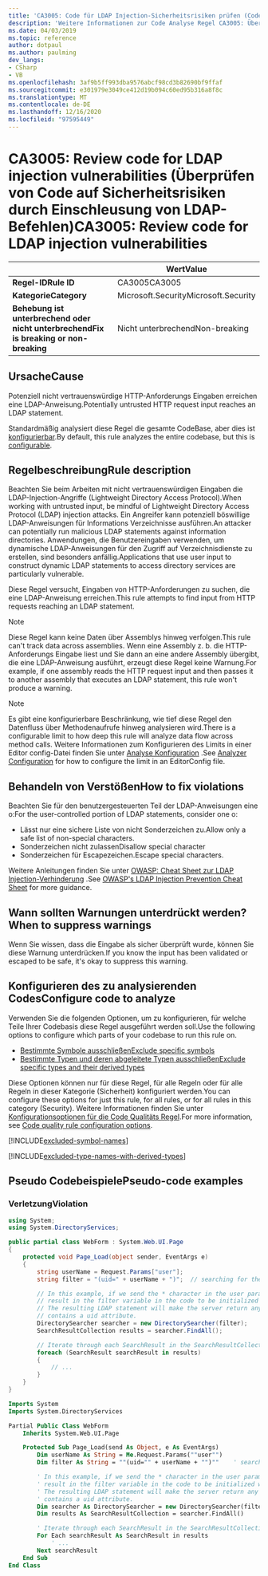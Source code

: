```yaml
---
title: 'CA3005: Code für LDAP Injection-Sicherheitsrisiken prüfen (Code Analyse)'
description: 'Weitere Informationen zur Code Analyse Regel CA3005: Überprüfen von Code für LDAP Injection-Sicherheitsrisiken'
ms.date: 04/03/2019
ms.topic: reference
author: dotpaul
ms.author: paulming
dev_langs:
- CSharp
- VB
ms.openlocfilehash: 3af9b5ff993dba9576abcf98cd3b82690bf9ffaf
ms.sourcegitcommit: e301979e3049ce412d19b094c60ed95b316a8f8c
ms.translationtype: MT
ms.contentlocale: de-DE
ms.lasthandoff: 12/16/2020
ms.locfileid: "97595449"
---
```

# <a name="ca3005-review-code-for-ldap-injection-vulnerabilities"></a><span data-ttu-id="1e537-103">CA3005: Review code for LDAP injection vulnerabilities (Überprüfen von Code auf Sicherheitsrisiken durch Einschleusung von LDAP-Befehlen)</span><span class="sxs-lookup"><span data-stu-id="1e537-103">CA3005: Review code for LDAP injection vulnerabilities</span></span>

| | <span data-ttu-id="1e537-104">Wert</span><span class="sxs-lookup"><span data-stu-id="1e537-104">Value</span></span> |
|-|-|
| <span data-ttu-id="1e537-105">**Regel-ID**</span><span class="sxs-lookup"><span data-stu-id="1e537-105">**Rule ID**</span></span> |<span data-ttu-id="1e537-106">CA3005</span><span class="sxs-lookup"><span data-stu-id="1e537-106">CA3005</span></span>|
| <span data-ttu-id="1e537-107">**Kategorie**</span><span class="sxs-lookup"><span data-stu-id="1e537-107">**Category**</span></span> |<span data-ttu-id="1e537-108">Microsoft.Security</span><span class="sxs-lookup"><span data-stu-id="1e537-108">Microsoft.Security</span></span>|
| <span data-ttu-id="1e537-109">**Behebung ist unterbrechend oder nicht unterbrechend**</span><span class="sxs-lookup"><span data-stu-id="1e537-109">**Fix is breaking or non-breaking**</span></span> |<span data-ttu-id="1e537-110">Nicht unterbrechend</span><span class="sxs-lookup"><span data-stu-id="1e537-110">Non-breaking</span></span>|

## <a name="cause"></a><span data-ttu-id="1e537-111">Ursache</span><span class="sxs-lookup"><span data-stu-id="1e537-111">Cause</span></span>

<span data-ttu-id="1e537-112">Potenziell nicht vertrauenswürdige HTTP-Anforderungs Eingaben erreichen eine LDAP-Anweisung.</span><span class="sxs-lookup"><span data-stu-id="1e537-112">Potentially untrusted HTTP request input reaches an LDAP statement.</span></span>

<span data-ttu-id="1e537-113">Standardmäßig analysiert diese Regel die gesamte CodeBase, aber dies ist [konfigurierbar](#configure-code-to-analyze).</span><span class="sxs-lookup"><span data-stu-id="1e537-113">By default, this rule analyzes the entire codebase, but this is [configurable](#configure-code-to-analyze).</span></span>

## <a name="rule-description"></a><span data-ttu-id="1e537-114">Regelbeschreibung</span><span class="sxs-lookup"><span data-stu-id="1e537-114">Rule description</span></span>

<span data-ttu-id="1e537-115">Beachten Sie beim Arbeiten mit nicht vertrauenswürdigen Eingaben die LDAP-Injection-Angriffe (Lightweight Directory Access Protocol).</span><span class="sxs-lookup"><span data-stu-id="1e537-115">When working with untrusted input, be mindful of Lightweight Directory Access Protocol (LDAP) injection attacks.</span></span> <span data-ttu-id="1e537-116">Ein Angreifer kann potenziell böswillige LDAP-Anweisungen für Informations Verzeichnisse ausführen.</span><span class="sxs-lookup"><span data-stu-id="1e537-116">An attacker can potentially run malicious LDAP statements against information directories.</span></span> <span data-ttu-id="1e537-117">Anwendungen, die Benutzereingaben verwenden, um dynamische LDAP-Anweisungen für den Zugriff auf Verzeichnisdienste zu erstellen, sind besonders anfällig.</span><span class="sxs-lookup"><span data-stu-id="1e537-117">Applications that use user input to construct dynamic LDAP statements to access directory services are particularly vulnerable.</span></span>

<span data-ttu-id="1e537-118">Diese Regel versucht, Eingaben von HTTP-Anforderungen zu suchen, die eine LDAP-Anweisung erreichen.</span><span class="sxs-lookup"><span data-stu-id="1e537-118">This rule attempts to find input from HTTP requests reaching an LDAP statement.</span></span>

> [!NOTE]
> <span data-ttu-id="1e537-119">Diese Regel kann keine Daten über Assemblys hinweg verfolgen.</span><span class="sxs-lookup"><span data-stu-id="1e537-119">This rule can't track data across assemblies.</span></span> <span data-ttu-id="1e537-120">Wenn eine Assembly z. b. die HTTP-Anforderungs Eingabe liest und Sie dann an eine andere Assembly übergibt, die eine LDAP-Anweisung ausführt, erzeugt diese Regel keine Warnung.</span><span class="sxs-lookup"><span data-stu-id="1e537-120">For example, if one assembly reads the HTTP request input and then passes it to another assembly that executes an LDAP statement, this rule won't produce a warning.</span></span>

> [!NOTE]
> <span data-ttu-id="1e537-121">Es gibt eine konfigurierbare Beschränkung, wie tief diese Regel den Datenfluss über Methodenaufrufe hinweg analysieren wird.</span><span class="sxs-lookup"><span data-stu-id="1e537-121">There is a configurable limit to how deep this rule will analyze data flow across method calls.</span></span> <span data-ttu-id="1e537-122">Weitere Informationen zum Konfigurieren des Limits in einer Editor config-Datei finden Sie unter [Analyse Konfiguration](https://github.com/dotnet/roslyn-analyzers/blob/master/docs/Analyzer%20Configuration.md#dataflow-analysis) .</span><span class="sxs-lookup"><span data-stu-id="1e537-122">See [Analyzer Configuration](https://github.com/dotnet/roslyn-analyzers/blob/master/docs/Analyzer%20Configuration.md#dataflow-analysis) for how to configure the limit in an EditorConfig file.</span></span>

## <a name="how-to-fix-violations"></a><span data-ttu-id="1e537-123">Behandeln von Verstößen</span><span class="sxs-lookup"><span data-stu-id="1e537-123">How to fix violations</span></span>

<span data-ttu-id="1e537-124">Beachten Sie für den benutzergesteuerten Teil der LDAP-Anweisungen eine o:</span><span class="sxs-lookup"><span data-stu-id="1e537-124">For the user-controlled portion of LDAP statements, consider one o:</span></span>

- <span data-ttu-id="1e537-125">Lässt nur eine sichere Liste von nicht Sonderzeichen zu.</span><span class="sxs-lookup"><span data-stu-id="1e537-125">Allow only a safe list of non-special characters.</span></span>
- <span data-ttu-id="1e537-126">Sonderzeichen nicht zulassen</span><span class="sxs-lookup"><span data-stu-id="1e537-126">Disallow special character</span></span>
- <span data-ttu-id="1e537-127">Sonderzeichen für Escapezeichen.</span><span class="sxs-lookup"><span data-stu-id="1e537-127">Escape special characters.</span></span>

<span data-ttu-id="1e537-128">Weitere Anleitungen finden Sie unter [OWASP: Cheat Sheet zur LDAP Injection-Verhinderung](https://github.com/OWASP/CheatSheetSeries/blob/master/cheatsheets/LDAP_Injection_Prevention_Cheat_Sheet.md) .</span><span class="sxs-lookup"><span data-stu-id="1e537-128">See [OWASP's LDAP Injection Prevention Cheat Sheet](https://github.com/OWASP/CheatSheetSeries/blob/master/cheatsheets/LDAP_Injection_Prevention_Cheat_Sheet.md) for more guidance.</span></span>

## <a name="when-to-suppress-warnings"></a><span data-ttu-id="1e537-129">Wann sollten Warnungen unterdrückt werden?</span><span class="sxs-lookup"><span data-stu-id="1e537-129">When to suppress warnings</span></span>

<span data-ttu-id="1e537-130">Wenn Sie wissen, dass die Eingabe als sicher überprüft wurde, können Sie diese Warnung unterdrücken.</span><span class="sxs-lookup"><span data-stu-id="1e537-130">If you know the input has been validated or escaped to be safe, it's okay to suppress this warning.</span></span>

## <a name="configure-code-to-analyze"></a><span data-ttu-id="1e537-131">Konfigurieren des zu analysierenden Codes</span><span class="sxs-lookup"><span data-stu-id="1e537-131">Configure code to analyze</span></span>

<span data-ttu-id="1e537-132">Verwenden Sie die folgenden Optionen, um zu konfigurieren, für welche Teile Ihrer Codebasis diese Regel ausgeführt werden soll.</span><span class="sxs-lookup"><span data-stu-id="1e537-132">Use the following options to configure which parts of your codebase to run this rule on.</span></span>

- [<span data-ttu-id="1e537-133">Bestimmte Symbole ausschließen</span><span class="sxs-lookup"><span data-stu-id="1e537-133">Exclude specific symbols</span></span>](#exclude-specific-symbols)
- [<span data-ttu-id="1e537-134">Bestimmte Typen und deren abgeleitete Typen ausschließen</span><span class="sxs-lookup"><span data-stu-id="1e537-134">Exclude specific types and their derived types</span></span>](#exclude-specific-types-and-their-derived-types)

<span data-ttu-id="1e537-135">Diese Optionen können nur für diese Regel, für alle Regeln oder für alle Regeln in dieser Kategorie (Sicherheit) konfiguriert werden.</span><span class="sxs-lookup"><span data-stu-id="1e537-135">You can configure these options for just this rule, for all rules, or for all rules in this category (Security).</span></span> <span data-ttu-id="1e537-136">Weitere Informationen finden Sie unter [Konfigurationsoptionen für die Code Qualitäts Regel](../code-quality-rule-options.md).</span><span class="sxs-lookup"><span data-stu-id="1e537-136">For more information, see [Code quality rule configuration options](../code-quality-rule-options.md).</span></span>

[!INCLUDE[excluded-symbol-names](~/includes/code-analysis/excluded-symbol-names.md)]

[!INCLUDE[excluded-type-names-with-derived-types](~/includes/code-analysis/excluded-type-names-with-derived-types.md)]

## <a name="pseudo-code-examples"></a><span data-ttu-id="1e537-137">Pseudo Codebeispiele</span><span class="sxs-lookup"><span data-stu-id="1e537-137">Pseudo-code examples</span></span>

### <a name="violation"></a><span data-ttu-id="1e537-138">Verletzung</span><span class="sxs-lookup"><span data-stu-id="1e537-138">Violation</span></span>

```csharp
using System;
using System.DirectoryServices;

public partial class WebForm : System.Web.UI.Page
{
    protected void Page_Load(object sender, EventArgs e)
    {
        string userName = Request.Params["user"];
        string filter = "(uid=" + userName + ")";  // searching for the user entry

        // In this example, if we send the * character in the user parameter which will
        // result in the filter variable in the code to be initialized with (uid=*).
        // The resulting LDAP statement will make the server return any object that
        // contains a uid attribute.
        DirectorySearcher searcher = new DirectorySearcher(filter);
        SearchResultCollection results = searcher.FindAll();

        // Iterate through each SearchResult in the SearchResultCollection.
        foreach (SearchResult searchResult in results)
        {
            // ...
        }
    }
}
```

```vb
Imports System
Imports System.DirectoryServices

Partial Public Class WebForm
    Inherits System.Web.UI.Page

    Protected Sub Page_Load(send As Object, e As EventArgs)
        Dim userName As String = Me.Request.Params(""user"")
        Dim filter As String = ""(uid="" + userName + "")""    ' searching for the user entry

        ' In this example, if we send the * character in the user parameter which will
        ' result in the filter variable in the code to be initialized with (uid=*).
        ' The resulting LDAP statement will make the server return any object that
        ' contains a uid attribute.
        Dim searcher As DirectorySearcher = new DirectorySearcher(filter)
        Dim results As SearchResultCollection = searcher.FindAll()

        ' Iterate through each SearchResult in the SearchResultCollection.
        For Each searchResult As SearchResult in results
            ' ...
        Next searchResult
    End Sub
End Class
```

